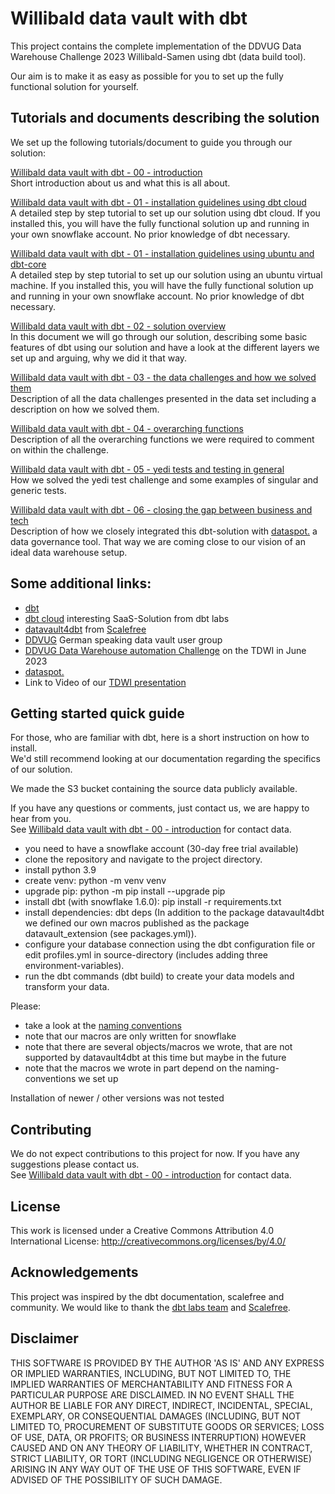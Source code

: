 
# Willibald data vault with dbt

This project contains the complete implementation of the DDVUG Data Warehouse Challenge 2023 Willibald-Samen using dbt (data build tool).

Our aim is to make it as easy as possible for you to set up the fully functional solution for yourself.

## Tutorials and documents describing the solution

We set up the following tutorials/document to guide you through our solution:

[Willibald data vault with dbt - 00 - introduction](useful_documents/Willibald_data_vault_with_dbt-00-introduction.md)   
Short introduction about us and what this is all about.

[Willibald data vault with dbt - 01 - installation guidelines using dbt cloud](useful_documents/Willibald_data_vault_with_dbt-01-installation_guidelines_using_dbt_cloud.md)  
A detailed step by step tutorial to set up our solution using dbt cloud. If you installed this, you will have the fully functional solution up and running in your own snowflake account. No prior knowledge of dbt necessary.

[Willibald data vault with dbt - 01 - installation guidelines using ubuntu and dbt-core](useful_documents/Willibald_data_vault_with_dbt-01-installation_guidelines_using_ubuntu_and_dbt_core.md)  
A detailed step by step tutorial to set up our solution using an ubuntu virtual machine. If you installed this, you will have the fully functional solution up and running in your own snowflake account. No prior knowledge of dbt necessary.

[Willibald data vault with dbt - 02 - solution overview](useful_documents/Willibald_data_vault_with_dbt-02-solution_overview.md)  
In this document we will go through our solution, describing some basic features of dbt using our solution and have a look at the different layers we set up and arguing, why we did it that way.

[Willibald data vault with dbt - 03 - the data challenges and how we solved them](useful_documents/Willibald_data_vault_with_dbt-03-the_data_challenges_and_how_we_solved_them.md)  
Description of all the data challenges presented in the data set including a description on how we solved them.

[Willibald data vault with dbt - 04 - overarching functions](useful_documents/Willibald_data_vault_with_dbt-04-overarching_functions.md)  
Description of all the overarching functions we were required to comment on within the challenge.

[Willibald data vault with dbt - 05 - yedi tests and testing in general](useful_documents/Willibald_data_vault_with_dbt-05-yedi_tests_and_testing_in_general.md)  
How we solved the yedi test challenge and some examples of singular and generic tests.

[Willibald data vault with dbt - 06 - closing the gap between business and tech](useful_documents/Willibald_data_vault_with_dbt-06-closing_the_gap_between_business_and_tech.md)  
Description of how we closely integrated this dbt-solution with [dataspot.](https://www.dataspot.at/en/) a data governance tool. That way we are coming close to our vision of an ideal data warehouse setup.

## Some additional links:
- [dbt](https://www.getdbt.com/) 
- [dbt cloud](https://www.getdbt.com/product/dbt-cloud) interesting SaaS-Solution from dbt labs
- [datavault4dbt](https://github.com/ScalefreeCOM/datavault4dbt) from [Scalefree](https://www.scalefree.com/)
- [DDVUG](https://datavaultusergroup.de/) German speaking data vault user group
- [DDVUG Data Warehouse automation Challenge](https://dwa-compare.info/en/start-2/) on the TDWI in June 2023
- [dataspot.](https://www.dataspot.at/en/)
- Link to Video of our [TDWI presentation](https://www.youtube.com/playlist?list=PLFcYych8PxveerZ-J9POQ4WpFcbd1rhvJ)



## Getting started quick guide
For those, who are familiar with dbt, here is a short instruction on how to install.  
We'd still recommend looking at our documentation regarding the specifics of our solution.  

We made the S3 bucket containing the source data publicly available. 

If you have any questions or comments, just contact us, we are happy to hear from you.  
See [Willibald data vault with dbt - 00 - introduction](useful_documents/Willibald_data_vault_with_dbt-00-introduction.md) for contact data.


- you need to have a snowflake account (30-day free trial available)
- clone the repository and navigate to the project directory.
- install python 3.9
- create venv: python -m venv venv
- upgrade pip: python -m pip install --upgrade pip
- install dbt (with snowflake 1.6.0): pip install -r requirements.txt
- install dependencies: dbt deps
  (In addition to the package datavault4dbt we defined our own macros published as the package datavault_extension (see packages.yml)).
- configure your database connection using the dbt configuration file or edit profiles.yml in source-directory (includes adding three environment-variables).
- run the dbt commands (dbt build) to create your data models and transform your data.




Please:
- take a look at the [naming conventions](useful_documents\naming_convention.md )
- note that our macros are only written for snowflake
- note that there are several objects/macros we wrote, that are not supported by datavault4dbt at this time but maybe in the future
- note that the macros we wrote in part depend on the naming-conventions we set up

Installation of newer / other versions was not tested


## Contributing
We do not expect contributions to this project for now. If you have any suggestions please contact us.  
See [Willibald data vault with dbt - 00 - introduction](useful_documents/Willibald_data_vault_with_dbt-00-introduction.md) for contact data.

## License
This work is licensed under a Creative Commons Attribution 4.0 International License: 
http://creativecommons.org/licenses/by/4.0/

## Acknowledgements
This project was inspired by the dbt documentation, scalefree and community. We would like to thank the [dbt labs team](https://www.getdbt.com/) and [Scalefree](https://www.scalefree.com/).

## Disclaimer  
THIS SOFTWARE IS PROVIDED BY THE AUTHOR 'AS IS' AND ANY EXPRESS OR IMPLIED WARRANTIES, INCLUDING, BUT NOT LIMITED TO, THE IMPLIED WARRANTIES OF MERCHANTABILITY AND FITNESS FOR A PARTICULAR PURPOSE ARE DISCLAIMED. IN NO EVENT SHALL THE AUTHOR BE LIABLE FOR ANY DIRECT, INDIRECT, INCIDENTAL, SPECIAL, EXEMPLARY, OR CONSEQUENTIAL DAMAGES (INCLUDING, BUT NOT LIMITED TO, PROCUREMENT OF SUBSTITUTE GOODS OR SERVICES; LOSS OF USE, DATA, OR PROFITS; OR BUSINESS INTERRUPTION) HOWEVER CAUSED AND ON ANY THEORY OF LIABILITY, WHETHER IN CONTRACT, STRICT LIABILITY, OR TORT (INCLUDING NEGLIGENCE OR OTHERWISE) ARISING IN ANY WAY OUT OF THE USE OF THIS SOFTWARE, EVEN IF ADVISED OF THE POSSIBILITY OF SUCH DAMAGE.
